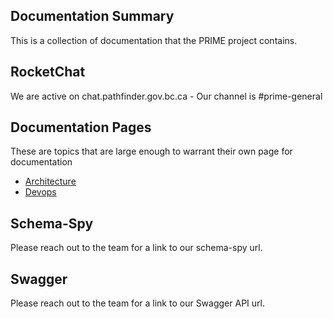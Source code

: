 ## Documentation Summary
This is a collection of documentation that the PRIME project contains.

## RocketChat
We are active on chat.pathfinder.gov.bc.ca - Our channel is #prime-general

## Documentation Pages
These are topics that are large enough to warrant their own page for documentation
- [Architecture](Architecture.md)
- [Devops](Devops.md)

## Schema-Spy
Please reach out to the team for a link to our schema-spy url.

## Swagger
Please reach out to the team for a link to our Swagger API url.
